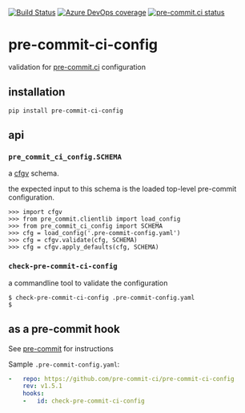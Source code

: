 [![Build Status](https://dev.azure.com/asottile/asottile/_apis/build/status/pre-commit-ci.pre-commit-ci-config?branchName=main)](https://dev.azure.com/asottile/asottile/_build/latest?definitionId=68&branchName=main)
[![Azure DevOps coverage](https://img.shields.io/azure-devops/coverage/asottile/asottile/68/main.svg)](https://dev.azure.com/asottile/asottile/_build/latest?definitionId=68&branchName=main)
[![pre-commit.ci status](https://results.pre-commit.ci/badge/github/pre-commit-ci/pre-commit-ci-config/main.svg)](https://results.pre-commit.ci/latest/github/pre-commit-ci/pre-commit-ci-config/main)

pre-commit-ci-config
====================

validation for [pre-commit.ci](https://pre-commit.ci) configuration

## installation

`pip install pre-commit-ci-config`

## api

### `pre_commit_ci_config.SCHEMA`

a [cfgv](https://github.com/asottile/cfgv) schema.

the expected input to this schema is the loaded top-level pre-commit
configuration.

```pycon
>>> import cfgv
>>> from pre_commit.clientlib import load_config
>>> from pre_commit_ci_config import SCHEMA
>>> cfg = load_config('.pre-commit-config.yaml')
>>> cfg = cfgv.validate(cfg, SCHEMA)
>>> cfg = cfgv.apply_defaults(cfg, SCHEMA)
```

### `check-pre-commit-ci-config`

a commandline tool to validate the configuration

```console
$ check-pre-commit-ci-config .pre-commit-config.yaml
$
```

## as a pre-commit hook

See [pre-commit](https://github.com/pre-commit/pre-commit) for instructions

Sample `.pre-commit-config.yaml`:

```yaml
-   repo: https://github.com/pre-commit-ci/pre-commit-ci-config
    rev: v1.5.1
    hooks:
    -   id: check-pre-commit-ci-config
```
